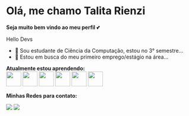 # Olá, me chamo Talita Rienzi 
**Seja muito bem vindo ao meu perfil** 💕

Hello Devs
- 🔭 Sou estudante de Ciência da Computação, estou no 3° semestre...
- 🤔 Estou em busca do meu primeiro emprego/estágio na área...

**Atualmente estou aprendendo:** <br>
<img src="https://cdn.jsdelivr.net/gh/devicons/devicon/icons/java/java-original-wordmark.svg" width="40" height="40" />
            <img src="https://cdn.jsdelivr.net/gh/devicons/devicon/icons/javascript/javascript-original.svg" width="40" height="40" />
            <img src="https://cdn.jsdelivr.net/gh/devicons/devicon/icons/html5/html5-original-wordmark.svg" width="40" height="40" />
            <img src="https://cdn.jsdelivr.net/gh/devicons/devicon/icons/css3/css3-original-wordmark.svg" width="40" height="40" />
            <img src="https://cdn.jsdelivr.net/gh/devicons/devicon/icons/ionic/ionic-original-wordmark.svg" width="40" height="40" />
            <img src="https://cdn.jsdelivr.net/gh/devicons/devicon/icons/react/react-original-wordmark.svg" width="40" height="40" />

**Minhas Redes para contato:** <br>
<div>
<a href="https://www.instagram.com/talita_rienzi/" target="_blank"><img src="https://img.shields.io/badge/-Instagram-%23E4405F?style=for-the-badge&logo=instagram&logoColor=white" target="_blank"></a>
<a href="https://www.linkedin.com/in/talitajarnicki/" target="_blank"><img src="https://img.shields.io/badge/-LinkedIn-%230077B5?style=for-the-badge&logo=linkedin&logoColor=white" target="_blank"></a>   
</div>
          
          
          
          
          
          



